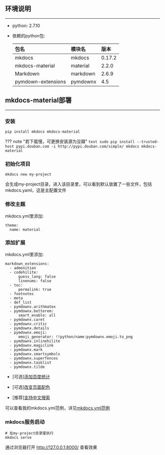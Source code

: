 ## **环境说明**

---

- python: 2.7.10

- 依赖的python包:

	| 包名 | 模块名 | 版本 |
	| :-- | :---- | :--  |
	| mkdocs | mkdocs | 0.17.2 |
	| mkdocs-material | material | 2.2.0 |
	| Markdown | markdown | 2.6.9 |
	| pymdown-extensions | pymdownx | 4.5 |

## **mkdocs-material部署**

---

### **安装**

```text
pip install mkdocs mkdocs-material
```

??? note "若下载慢，可更换安装源为豆瓣"
	```text
	sudo pip install --trusted-host pypi.douban.com -i http://pypi.douban.com/simple/ mkdocs mkdocs-material
	```

### **初始化项目**

```text
mkdocs new my-project
```

会生成my-project目录，进入该目录里，可以看到默认放置了一些文件，包括mkdocs.yaml，这是主配置文件

### **修改主题**

mkdocs.yml里添加:

```text
theme:
  name: material
```

### **添加扩展**

mkdocs.yml里添加:

```text
markdown_extensions:
  - admonition
  - codehilite:
      guess_lang: false
      linenums: false
  - toc:
      permalink: true
  - footnotes
  - meta
  - def_list
  - pymdownx.arithmatex
  - pymdownx.betterem:
      smart_enable: all
  - pymdownx.caret
  - pymdownx.critic
  - pymdownx.details
  - pymdownx.emoji:
      emoji_generator: !!python/name:pymdownx.emoji.to_png
  - pymdownx.inlinehilite
  - pymdownx.magiclink
  - pymdownx.mark
  - pymdownx.smartsymbols
  - pymdownx.superfences
  - pymdownx.tasklist
  - pymdownx.tilde
```

- [可选][添加百度统计](./../appendix/baidu_tongji/)

- [可选][改变页面配色](./../appendix/color/)

- [推荐][支持中文搜索](./../appendix/search/)

可以查看我的mkdocs.yml范例，详见[mkdocs.yml范例](../../../appendix/yml/)

### **mkdocs服务启动**

```text
# 在my-project目录里执行
mkdocs serve
```

通过浏览器打开 http://127.0.0.1:8000/ 查看效果
